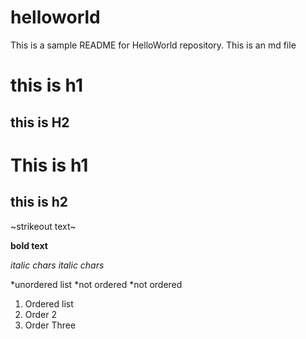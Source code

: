 # helloworld
This is a sample README for HelloWorld repository.
This is an md file
# this is h1
## this is H2

This is h1
============

this is h2
-----------------

~strikeout text~

__bold text__

*italic chars*
_italic chars_

*unordered list
*not ordered
  *not ordered
  
1. Ordered list  
2. Order 2
  3. Order Three
  
